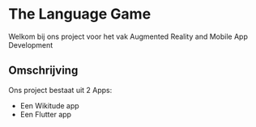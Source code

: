 # The Language Game
Welkom bij ons project voor het vak Augmented Reality and Mobile App Development
## Omschrijving
Ons project bestaat uit 2 Apps: <br>
- Een Wikitude app
- Een Flutter app


